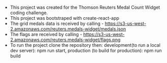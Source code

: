 - This project was created for the Thomson Reuters Medal Count Widget coding challenge.
- This project was bootstraped with create-react-app
- The grid medals data is received by calling - https://s3-us-west-2.amazonaws.com/reuters.medals-widget/medals.json
- The flags are received by calling - https://s3-us-west-2.amazonaws.com/reuters.medals-widget/flags.png
- To run the project clone the repository then:
  development(to run a local dev server): npm run start,
  production (to build for production): npm run build
